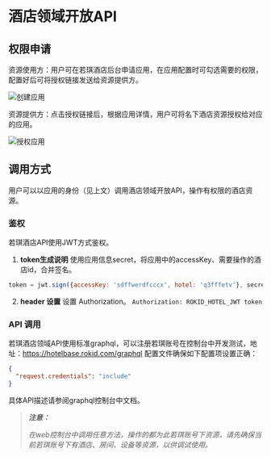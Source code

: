 # 酒店领域开放API

## 权限申请

资源使用方：用户可在若琪酒店后台申请应用，在应用配置时可勾选需要的权限，配置好后可将授权链接发送给资源提供方。

![创建应用](https://s.rokidcdn.com/homebase/upload/9yJs80xQ.png)

资源提供方：点击授权链接后，根据应用详情，用户可将名下酒店资源授权给对应的应用。

![授权应用](https://s.rokidcdn.com/homebase/upload/4DGJfTix.png)

## 调用方式

用户可以以应用的身份（见上文）调用酒店领域开放API，操作有权限的酒店资源。

### 鉴权

若琪酒店API使用JWT方式鉴权。

1. **token生成说明**
    使用应用信息secret，将应用中的accessKey、需要操作的酒店id，合并签名。

  ``` javascript
  token = jwt.sign({accessKey: 'sdffwerdfcccx', hotel: 'q3fffetv'}, secret)
  ```

2. **header 设置**
    设置 Authorization。
   `Authorization: ROKID_HOTEL_JWT token`

### API 调用

若琪酒店领域API使用标准graphql，可以注册若琪账号在控制台中开发测试，地址：https://hotelbase.rokid.com/graphql
配置文件确保如下配置项设置正确：

```json
{
  "request.credentials": "include"
}
```

具体API描述请参阅graphql控制台中文档。

> ***注意：***
>
> *在web控制台中调用任意方法，操作的都为此若琪账号下资源，请先确保当前若琪账号下有酒店、房间、设备等资源，以供调试使用。*

